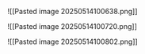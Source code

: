 ![[Pasted image 20250514100638.png]]

![[Pasted image 20250514100720.png]]

![[Pasted image 20250514100802.png]]

